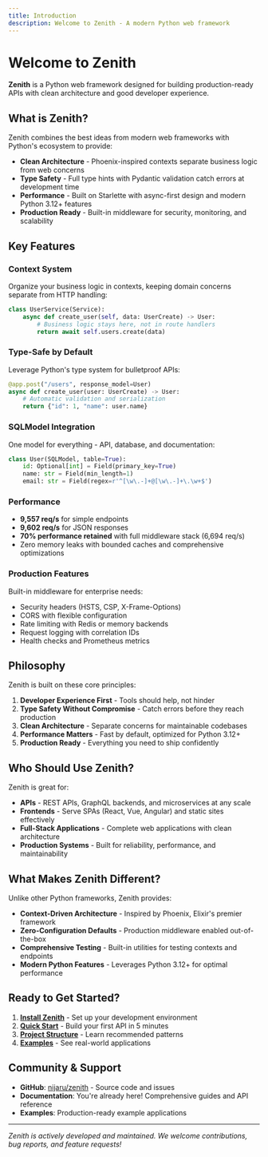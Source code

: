 ```yaml
---
title: Introduction
description: Welcome to Zenith - A modern Python web framework
---
```


# Welcome to Zenith

**Zenith** is a Python web framework designed for building production-ready APIs with clean architecture and good developer experience.

## What is Zenith?

Zenith combines the best ideas from modern web frameworks with Python's ecosystem to provide:

- **Clean Architecture** - Phoenix-inspired contexts separate business logic from web concerns
- **Type Safety** - Full type hints with Pydantic validation catch errors at development time  
- **Performance** - Built on Starlette with async-first design and modern Python 3.12+ features
- **Production Ready** - Built-in middleware for security, monitoring, and scalability

## Key Features

###  **Context System**
Organize your business logic in contexts, keeping domain concerns separate from HTTP handling:

```python
class UserService(Service):
    async def create_user(self, data: UserCreate) -> User:
        # Business logic stays here, not in route handlers
        return await self.users.create(data)
```

###  **Type-Safe by Default**  
Leverage Python's type system for bulletproof APIs:

```python
@app.post("/users", response_model=User)
async def create_user(user: UserCreate) -> User:
    # Automatic validation and serialization
    return {"id": 1, "name": user.name}
```

###  **SQLModel Integration**
One model for everything - API, database, and documentation:

```python
class User(SQLModel, table=True):
    id: Optional[int] = Field(primary_key=True)
    name: str = Field(min_length=1)
    email: str = Field(regex=r'^[\w\.-]+@[\w\.-]+\.\w+$')
```

###  **Performance**
- **9,557 req/s** for simple endpoints
- **9,602 req/s** for JSON responses
- **70% performance retained** with full middleware stack (6,694 req/s)
- Zero memory leaks with bounded caches and comprehensive optimizations

###  **Production Features**
Built-in middleware for enterprise needs:
- Security headers (HSTS, CSP, X-Frame-Options)
- CORS with flexible configuration
- Rate limiting with Redis or memory backends
- Request logging with correlation IDs
- Health checks and Prometheus metrics

## Philosophy

Zenith is built on these core principles:

1. **Developer Experience First** - Tools should help, not hinder
2. **Type Safety Without Compromise** - Catch errors before they reach production  
3. **Clean Architecture** - Separate concerns for maintainable codebases
4. **Performance Matters** - Fast by default, optimized for Python 3.12+
5. **Production Ready** - Everything you need to ship confidently

## Who Should Use Zenith?

Zenith is great for:

- **APIs** - REST APIs, GraphQL backends, and microservices at any scale
- **Frontends** - Serve SPAs (React, Vue, Angular) and static sites effectively  
- **Full-Stack Applications** - Complete web applications with clean architecture
- **Production Systems** - Built for reliability, performance, and maintainability

## What Makes Zenith Different?

Unlike other Python frameworks, Zenith provides:

- **Context-Driven Architecture** - Inspired by Phoenix, Elixir's premier framework
- **Zero-Configuration Defaults** - Production middleware enabled out-of-the-box
- **Comprehensive Testing** - Built-in utilities for testing contexts and endpoints
- **Modern Python Features** - Leverages Python 3.12+ for optimal performance

## Ready to Get Started?

1. **[Install Zenith](/installation/)** - Set up your development environment
2. **[Quick Start](/quick-start/)** - Build your first API in 5 minutes  
3. **[Project Structure](/project-structure/)** - Learn recommended patterns
4. **[Examples](/examples/hello-world/)** - See real-world applications

## Community & Support

- **GitHub**: [nijaru/zenith](https://github.com/nijaru/zenith) - Source code and issues
- **Documentation**: You're already here! Comprehensive guides and API reference
- **Examples**: Production-ready example applications

---

*Zenith is actively developed and maintained. We welcome contributions, bug reports, and feature requests!*